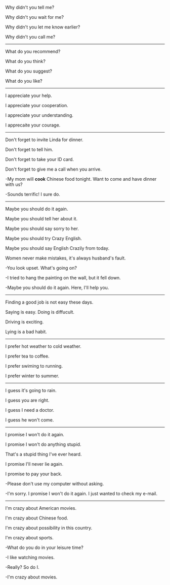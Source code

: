 
Why didn't you tell me?

Why didn't you wait for me?

Why didn't you let me know earlier?

Why didn't you  call me?

--------------------------------

What do you  recommend?

What do you  think?

What do you suggest?

What do you like?

--------------------------------

I appreciate your help.

I appreciate your cooperation.

I appreciate your understanding.

I apprecaite your courage.

--------------------------------

Don't forget to invite Linda for dinner.

Don't forget to tell him.

Don't forget to take your ID card.

Don't forget to give me a call when you arrive.

-My mom will **cook** Chinese food tonight. Want to come and have dinner  with us?

-Sounds  terrific! I  sure do.

--------------------------------

Maybe you should do it again.

Maybe you should tell her about it.

Maybe you should say sorry to her.

Maybe you should try Crazy English.

Maybe you should say English Crazily from today.

Women never make mistakes, it's always husband's fault.


-You look upset. What's going on?

-I tried to hang  the painting on the wall, but it fell down.

-Maybe  you should  do it again.  Here, I'll help you.

--------------------------------

Finding a good job  is not  easy  these days.

Saying is easy. Doing is diffucult.

Driving is exciting.

Lying is a bad habit.

--------------------------------

I prefer hot weather to cold weather.

I prefer tea  to  coffee.

I prefer swiming  to running.

I prefer winter to  summer.

--------------------------------

I guess it's going to rain.

I guess you are right.

I guess  I need a doctor.

I guess he won't come.

--------------------------------

I promise I won't do it again.

I promise I won't do anything stupid.

That's a stupid thing I've ever heard.

I promise I'll never lie again.

I promise to pay your back.

-Please don't  use my computer without asking.

-I'm sorry. I promise I won't do it again. I just wanted to check my e-mail.

--------------------------------

I'm crazy about American movies.

I'm crazy about Chinese food.

I'm crazy about possibility in this country.

I'm crazy about  sports.

-What do you do in your leisure time?

-I like watching movies.

-Really? So do I.

-I'm crazy about movies.




